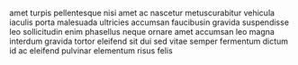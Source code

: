 amet turpis pellentesque nisi amet ac nascetur metuscurabitur vehicula iaculis
porta malesuada ultricies accumsan faucibusin gravida suspendisse leo
sollicitudin enim phasellus neque ornare amet accumsan leo magna interdum
gravida tortor eleifend sit dui sed vitae semper fermentum dictum id ac
eleifend pulvinar elementum risus felis